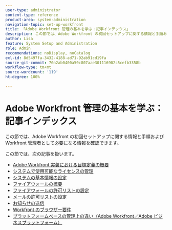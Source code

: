```yaml
---
user-type: administrator
content-type: reference
product-area: system-administration
navigation-topic: set-up-workfront
title: 「Adobe Workfront 管理の基本を学ぶ：記事インデックス」
description: この節では、Adobe Workfront の初回セットアップに関する情報と手順および Workfront 管理者として必要になる情報を確認できます。
author: Lisa
feature: System Setup and Administration
role: Admin
recommendations: noDisplay, noCatalog
exl-id: 8d5497fa-3432-4188-ad71-92ab91cd19fa
source-git-commit: 70a2ab0400a50c807aae301116902c5cefb3358b
workflow-type: tm+mt
source-wordcount: '119'
ht-degree: 100%

---
```


# Adobe Workfront 管理の基本を学ぶ：記事インデックス

<!--Audited: 12/2023-->

この節では、Adobe Workfront の初回セットアップに関する情報と手順および Workfront 管理者として必要になる情報を確認できます。

この節では、次の記事を扱います。

* [Adobe Workfront 実装における目標定義の概要](../../administration-and-setup/get-started-wf-administration/define-wf-goals-objectives.md)
* [システムで使用可能なライセンスの管理](../../administration-and-setup/get-started-wf-administration/manage-available-licenses-in-your-system.md)
* [システムの基本情報の設定](../../administration-and-setup/get-started-wf-administration/configure-basic-info.md)
* [ファイアウォールの概要](../../administration-and-setup/get-started-wf-administration/firewall-overview.md)
* [ファイアウォールの許可リストの設定](../../administration-and-setup/get-started-wf-administration/configure-your-firewall.md)
* [メールの許可リストの設定](../../administration-and-setup/get-started-wf-administration/configure-your-email-allowlist.md)
* [お知らせの送信](../../administration-and-setup/get-started-wf-administration/view-send-announcements.md)
* [Workfront のブラウザー要件](../../administration-and-setup/get-started-wf-administration/workfront-browser-requirements.md)
* [プラットフォームベースの管理上の違い（Adobe Workfront／Adobe ビジネスプラットフォーム）](../../administration-and-setup/get-started-wf-administration/actions-in-admin-console.md)
